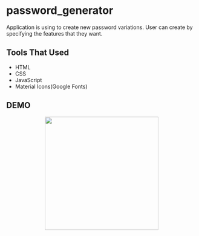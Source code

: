 # password_generator

Application is using to create new password variations. User can create 
by specifying the features that they want.

## Tools That Used 
- HTML
- CSS
- JavaScript
- Material Icons(Google Fonts)

## DEMO 
<p align="center">
  <img 
  width="300"
  src="https://user-images.githubusercontent.com/77456662/213583655-fb65c95c-176b-442a-af0d-4e8473c27c77.mov"/>
</p>
